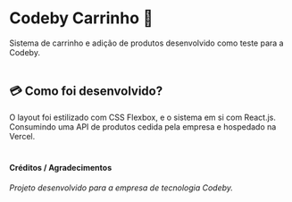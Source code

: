 # Codeby Carrinho 🛒
Sistema de carrinho e adição de produtos desenvolvido como teste para a Codeby.
<br>
<br>

## 💳 Como foi desenvolvido?
O layout foi estilizado com CSS Flexbox, e o sistema em si com React.js. Consumindo uma API de produtos cedida pela empresa e hospedado na Vercel. 
#
#### Créditos / Agradecimentos
_Projeto desenvolvido para a empresa de tecnologia Codeby._

